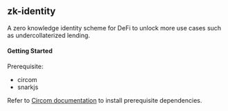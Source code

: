 ## zk-identity

A zero knowledge identity scheme for DeFi to unlock more use cases such as undercollaterized lending.

#### Getting Started

Prerequisite:
* circom
* snarkjs

Refer to [Circom documentation](https://docs.circom.io/getting-started/installation/) to install prerequisite dependencies. 